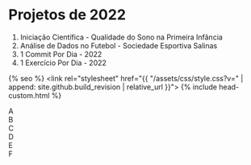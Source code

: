 # Projetos de 2022

<ol>
  <li>Iniciação Científica - Qualidade do Sono na Primeira Infância</li>
  <li>Análise de Dados no Futebol - Sociedade Esportiva Salinas</li>
  <li>1 Commit Por Dia - 2022</li>
  <li>1 Exercício Por Dia - 2022</li>
</ol>

<!DOCTYPE html>
<html lang="{{ site.lang | default: "en-US" }}">
  <head>
    <meta charset="UTF-8">
    <meta http-equiv="X-UA-Compatible" content="IE=edge">
    <meta name="viewport" content="width=device-width, initial-scale=1">
    <link rel="stylesheet" href="https://cdnjs.cloudflare.com/ajax/libs/font-awesome/4.7.0/css/font-awesome.min.css">

{% seo %}
    <link rel="stylesheet" href="{{ "/assets/css/style.css?v=" | append: site.github.build_revision | relative_url }}">
    <!--[if lt IE 9]>
    <script src="https://cdnjs.cloudflare.com/ajax/libs/html5shiv/3.7.3/html5shiv.min.js"></script>
    <![endif]-->
    {% include head-custom.html %}
  </head>
  <body>
<div class="projetos">
  <div class="box a">A</div>
  <div class="box b">B</div>
  <div class="box c">C</div>
  <div class="box d">D</div>
  <div class="box e">E</div>
  <div class="box f">F</div>
</div>
  </body>
  </html>
